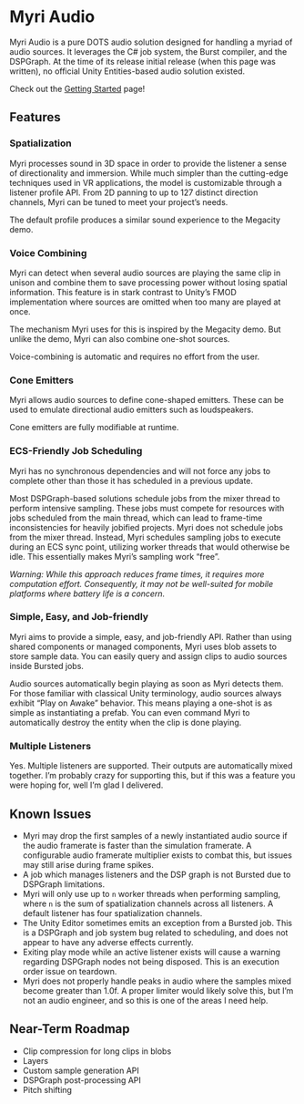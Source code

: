 # Myri Audio

Myri Audio is a pure DOTS audio solution designed for handling a myriad of audio
sources. It leverages the C\# job system, the Burst compiler, and the DSPGraph.
At the time of its release initial release (when this page was written), no
official Unity Entities-based audio solution existed.

Check out the [Getting Started](Getting%20Started.md) page!

## Features

### Spatialization

Myri processes sound in 3D space in order to provide the listener a sense of
directionality and immersion. While much simpler than the cutting-edge
techniques used in VR applications, the model is customizable through a listener
profile API. From 2D panning to up to 127 distinct direction channels, Myri can
be tuned to meet your project’s needs.

The default profile produces a similar sound experience to the Megacity demo.

### Voice Combining

Myri can detect when several audio sources are playing the same clip in unison
and combine them to save processing power without losing spatial information.
This feature is in stark contrast to Unity’s FMOD implementation where sources
are omitted when too many are played at once.

The mechanism Myri uses for this is inspired by the Megacity demo. But unlike
the demo, Myri can also combine one-shot sources.

Voice-combining is automatic and requires no effort from the user.

### Cone Emitters

Myri allows audio sources to define cone-shaped emitters. These can be used to
emulate directional audio emitters such as loudspeakers.

Cone emitters are fully modifiable at runtime.

### ECS-Friendly Job Scheduling

Myri has no synchronous dependencies and will not force any jobs to complete
other than those it has scheduled in a previous update.

Most DSPGraph-based solutions schedule jobs from the mixer thread to perform
intensive sampling. These jobs must compete for resources with jobs scheduled
from the main thread, which can lead to frame-time inconsistencies for heavily
jobified projects. Myri does not schedule jobs from the mixer thread. Instead,
Myri schedules sampling jobs to execute during an ECS sync point, utilizing
worker threads that would otherwise be idle. This essentially makes Myri’s
sampling work “free”.

*Warning: While this approach reduces frame times, it requires more computation
effort. Consequently, it may not be well-suited for mobile platforms where
battery life is a concern.*

### Simple, Easy, and Job-friendly

Myri aims to provide a simple, easy, and job-friendly API. Rather than using
shared components or managed components, Myri uses blob assets to store sample
data. You can easily query and assign clips to audio sources inside Bursted
jobs.

Audio sources automatically begin playing as soon as Myri detects them. For
those familiar with classical Unity terminology, audio sources always exhibit
“Play on Awake” behavior. This means playing a one-shot is as simple as
instantiating a prefab. You can even command Myri to automatically destroy the
entity when the clip is done playing.

### Multiple Listeners

Yes. Multiple listeners are supported. Their outputs are automatically mixed
together. I’m probably crazy for supporting this, but if this was a feature you
were hoping for, well I’m glad I delivered.

## Known Issues

-   Myri may drop the first samples of a newly instantiated audio source if the
    audio framerate is faster than the simulation framerate. A configurable
    audio framerate multiplier exists to combat this, but issues may still arise
    during frame spikes.
-   A job which manages listeners and the DSP graph is not Bursted due to
    DSPGraph limitations.
-   Myri will only use up to `n` worker threads when performing sampling, where
    `n` is the sum of spatialization channels across all listeners. A default
    listener has four spatialization channels.
-   The Unity Editor sometimes emits an exception from a Bursted job. This is a
    DSPGraph and job system bug related to scheduling, and does not appear to
    have any adverse effects currently.
-   Exiting play mode while an active listener exists will cause a warning
    regarding DSPGraph nodes not being disposed. This is an execution order
    issue on teardown.
-   Myri does not properly handle peaks in audio where the samples mixed become
    greater than 1.0f. A proper limiter would likely solve this, but I’m not an
    audio engineer, and so this is one of the areas I need help.

## Near-Term Roadmap

-   Clip compression for long clips in blobs
-   Layers
-   Custom sample generation API
-   DSPGraph post-processing API
-   Pitch shifting
